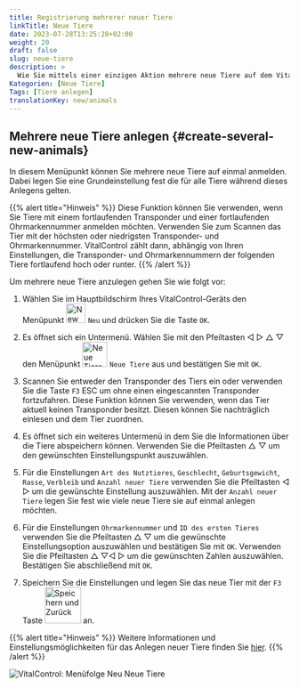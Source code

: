```yaml
---
title: Registrierung mehrerer neuer Tiere
linkTitle: Neue Tiere
date: 2023-07-28T13:25:28+02:00
weight: 20
draft: false
slug: neue-tiere
description: >
  Wie Sie mittels einer einzigen Aktion mehrere neue Tiere auf dem VitalControl-Gerät anlegen.
Kategorien: [Neue Tiere]
Tags: [Tiere anlegen]
translationKey: new/animals
---
```

## Mehrere neue Tiere anlegen {#create-several-new-animals}

In diesem Menüpunkt können Sie mehrere neue Tiere auf einmal anmelden. Dabei legen Sie eine Grundeinstellung fest die für alle Tiere während dieses Anlegens gelten.

{{% alert title="Hinweis" %}}
Diese Funktion können Sie verwenden, wenn Sie Tiere mit einem fortlaufenden Transponder und einer fortlaufenden Ohrmarkennummer anmelden möchten. Verwenden Sie zum Scannen das Tier mit der höchsten oder niedrigsten Transponder- und Ohrmarkennummer. VitalControl zählt dann, abhängig von Ihren Einstellungen, die Transponder- und Ohrmarkennummern der folgenden Tiere fortlaufend hoch oder runter.
{{% /alert %}}

Um mehrere neue Tiere anzulegen gehen Sie wie folgt vor:

1. Wählen Sie im Hauptbildschirm Ihres VitalControl-Geräts den Menüpunkt <img src="/icons/main/new-animal.svg" width="35" align="bottom" alt="New animal" /> `Neu` und drücken Sie die Taste `OK`.

2. Es öffnet sich ein Untermenü. Wählen Sie mit den Pfeiltasten ◁ ▷ △ ▽ den Menüpunkt <img src="/icons/main/new-animals.svg" width="45" align="bottom" alt="Neue Tiere" /> `Neue Tiere` aus und bestätigen Sie mit `OK`.

3. Scannen Sie entweder den Transponder des Tiers ein oder verwenden Sie die Taste `F3` ESC um ohne einen eingescannten Transponder fortzufahren. Diese Funktion können Sie verwenden, wenn das Tier aktuell keinen Transponder besitzt. Diesen können Sie nachträglich einlesen und dem Tier zuordnen.

4. Es öffnet sich ein weiteres Untermenü in dem Sie die Informationen über die Tiere abspeichern können. Verwenden Sie die Pfeiltasten △ ▽ um den gewünschten Einstellungspunkt auszuwählen.

5. Für die Einstellungen `Art des Nutztieres`, `Geschlecht`, `Geburtsgewicht`, `Rasse`, `Verbleib` und `Anzahl neuer Tiere` verwenden Sie die Pfeiltasten ◁ ▷ um die gewünschte Einstellung auszuwählen. Mit der `Anzahl neuer Tiere` legen Sie fest wie viele neue Tiere sie auf einmal anlegen möchten.

6. Für die Einstellungen `Ohrmarkennummer` und `ID des ersten Tieres` verwenden Sie die Pfeiltasten △ ▽ um die gewünschte Einstellungsoption auszuwählen und bestätigen Sie mit `OK`. Verwenden Sie die Pfeiltasten  △ ▽◁ ▷ um die gewünschten Zahlen auszuwählen. Bestätigen Sie abschließend mit `OK`.

7. Speichern Sie die Einstellungen und legen Sie das neue Tier mit der `F3` Taste <img src="/icons/footer/save_exit.svg" width="65" align="bottom" alt="Speichern und Zurück" /> an.

{{% alert title="Hinweis" %}}
Weitere Informationen und Einstellungsmöglichkeiten für das Anlegen neuer Tiere finden Sie [hier](../../einstellungen/tiere-neu-anlegen/).
{{% /alert %}}

   ![VitalControl: Menüfolge Neu Neue Tiere](../bilder/neue.png "Mehrere neue Tiere anlegen")
